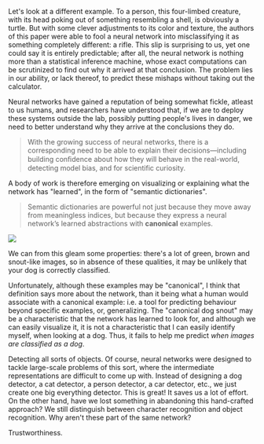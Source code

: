 <!-- reading: ANALYZING STABILITY OF CONVOLUTIONAL NEURAL NETWORKS IN THE FREQUENCY DOMAIN.  -->
Let's look at a different example. To a person, this four-limbed creature, with its head poking out of something resembling a shell, is obviously a turtle. But with some clever adjustments to its color and texture, the authors of this paper were able to fool a neural network into misclassifying it as something completely different: a rifle. This slip is surprising to us, yet one could say it is entirely predictable; after all, the neural network is nothing more than a statistical inference machine, whose exact computations can be scrutinized to find out why it arrived at that conclusion. The problem lies in our ability, or lack thereof, to predict these mishaps without taking out the calculator.

Neural networks have gained a reputation of being somewhat fickle, atleast to us humans, and researchers have understood that, if we are to deploy these systems outside the lab, possibly putting people's lives in danger, we need to better understand why they arrive at the conclusions they do.

<!-- the building blocks of interpretability -->
> With the growing success of neural networks, there is a corresponding need to be able to explain their decisions&mdash;including building conﬁdence about how they will behave in the real-world, detecting model bias, and for scientific curiosity.

A body of work is therefore emerging on visualizing or explaining what the network has "learned", in the form of "semantic dictionaries".

> Semantic dictionaries are powerful not just because they move away from meaningless indices, but because they express a neural network’s learned abstractions with **canonical** examples.

![](file:///C:/Temp/pages/The%20Building%20Blocks%20of%20Interpretability_files/mixed4d.jpeg)

We can from this gleam some properties: there's a lot of green, brown and snout-like images, so in absence of these qualities, it may be unlikely that your dog is correctly classified.

Unfortunately, although these examples may be "canonical", I think that definition says more about the network, than it being what a human would associate with a canonical example: i.e. a tool for predicting behaviour beyond specific examples, or, generalizing. The "canonical dog snout" may be a characteristic that the network has learned to look for, and although we can easily visualize it, it is not a characteristic that I can easily identify myself, when looking at a dog. Thus, it fails to help me predict *when images are classified as a dog*.

<!-- break it up -->
Detecting all sorts of objects. Of course, neural networks were designed to tackle large-scale problems of this sort, where the intermediate representations are difficult to come up with. Instead of designing a dog detector, a cat detector, a person detector, a car detector, etc., we just create one big everything detector. This is great! It saves us a lot of effort. On the other hand, have we lost something in abandoning this hand-crafted approach? We still distinguish between character recognition and object recognition. Why aren't these part of the same network?

Trustworthiness.
